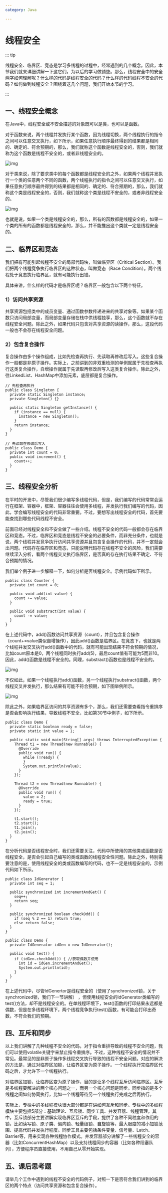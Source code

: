 ```yaml
---
category: Java

---
```


# **线程安全**

::: tip

线程安全、临界区、竞态是学习多线程的过程中，经常遇到的几个概念。因此，本节我们就来详细讲解一下这它们，为以后的学习做铺垫。那么，线程安全中的安全两字如何理解呢？什么样的代码是线程安全的代码？什么样的代码线程不安全的代码？如何做到线程安全？围绕着这几个问题，我们开始本节的学习。

:::

## **一、线程安全概念**

在Java中，线程安全或不安全描述的对象既可以是类，也可以是函数。

对于函数来说，两个线程并发执行某个函数，因为线程切换，两个线程执行的指令之间可以任意交叉执行，如下所示，如果任意执行顺序最终得到的结果都是相同的、确定的、符合预期的，那么，我们就称这个函数是线程安全的，否则，我们就称为这个函数是线程不安全的，或者非线程安全的。

![img](http://wechatapppro-1252524126.file.myqcloud.com/appnvnpyonz2273/image/ueditor/31238600_1657955934.png)    

对于类来说，除了要求类中的每个函数都是线程安全的之外，如果两个线程并发执行一个类的任意两个不同的函数，两个线程执行的指令之间可以任意交叉执行，如果任意执行顺序最终得到的结果都是相同的、确定的、符合预期的，那么，我们就称这个类是线程安全的，否则，我们就称这个类是线程不安全的，或者非线程安全的。

![img](http://wechatapppro-1252524126.file.myqcloud.com/appnvnpyonz2273/image/ueditor/66433300_1657955934.png)    



也就是说，如果一个类是线程安全的，那么，所有的函数都是线程安全的，如果一个类的所有的函数都是线程安全的，那么，并不能推出这个类就一定是线程安全的。



## **二、临界区和竞态**

我们把有可能引起线程不安全的局部代码块，叫做临界区（Critical Section）。我们把两个线程竞争执行临界区的这种状态，叫做竞态（Race Condition）。两个线程处于竞态执行临界区，就有可能执行出错。

具体来讲，什么样的代码才是临界区呢？临界区一般包含以下两个特征。

### **1）访问共享资源**

共享资源包括类中的成员变量、通过函数参数传递进来的共享对象等。如果某个函数只访问局部变量，而局部变量存储在栈中供线程独享，那么，这个函数就不存在线程安全问题。除此之外，如果代码只包含对共享资源的读操作，那么，这段代码一般也不会存在线程安全问题。



### **2）包含复合操作**

复合操作由多个操作组成，比如先检查再执行、先读取再修改后写入。这些复合操作一般都是非原子操作。实际上，之前讲到的非双重检测的单例就属于先检查再执行这类复合操作，自增操作就属于先读取再修改后写入这类复合操作。除此之外，往LinkedList、HashMap中添加元素，底层都是复合操作。

```
// 先检查再执行
public class Singleton {
  private static Singleton instance;  
  private Singleton() {}
  
  public static Singleton getInstance() {
    if (instance == null) {
      instance = new Singleton();
    }
    return instance;
  }
}

// 先读取在修改后写入
public class Demo {
  private int count = 0;
  public void increment() {
    count++;
  }
}
```





## **三、线程安全分析**

在平时的开发中，尽管我们很少编写多线程代码，但是，我们编写的代码常常会运行在框架、容器中，框架、容器往往会使用多线程，并发执行我们编写的代码，因此，学会编写线程安全的代码非常重要。不过，要想写出线程安全的代码，首先要能查找到哪些代码线程不安全。



前面已经对线程安全和不安全做了一些介绍。线程不安全的代码一般都会存在临界区和竞态。不过，临界区和竞态是线程不安全的必要条件，而非充分条件，也就是说，两个线程并发竞争执行访问共享资源并且包含复合操作的代码，并不一定就会出问题。代码存在临界区和竞态，只能说明代码存在线程不安全的风险，我们需要继续深入分析，看两个线程交叉执行临界区，是否真的存在执行结果不确定、不符合预期的情况。



我们举个例子进一步解释一下，如何分析是否线程安全。示例代码如下所示。

```
public class Counter {
  private int count = 0;

  public void add(int value) {
    count += value;
  }

  public void substract(int value) {
    count -= value;
  }
}
```





在上述代码中，add()函数访问共享资源（count），并且包含复合操作（count+=value类似自增操作），因此add()函数是临界区。在竞态下，也就是两个线程并发交叉执行add()函数中的代码，就有可能出现结果不符合预期的情况，比如count原本是0，两个线程同时执行add(5)，最后count值有可能为5而非10。因此，add()函数是线程不安全的。同理，substract()函数也是线程不安全的。



![img](http://wechatapppro-1252524126.file.myqcloud.com/appnvnpyonz2273/image/ueditor/87039000_1657955935.png)    





不仅如此，如果一个线程执行add()函数，另一个线程执行substract()函数，两个线程交叉并发执行，那么结果有可能不符合预期，如下图举例所示。



![img](http://wechatapppro-1252524126.file.myqcloud.com/appnvnpyonz2273/image/ueditor/87289700_1657955936.png)    





除此之外，如果临界区访问的共享资源有多个，那么，我们还需要查看指令重排序是否会影响执行结果，导致线程不安全，比如第30节中例子，如下所示。

```
public class Demo {
  private static boolean ready = false;
  private static int value = 1;
  
  public static void main(String[] args) throws InterruptedException {
    Thread t1 = new Thread(new Runnable() {
      @Override
      public void run() {
        while (!ready) {
        }
        System.out.println(value);
      }
    });

    Thread t2 = new Thread(new Runnable() {
      @Override
      public void run() {
        value = 2;
        ready = true;
      }
    });

    t1.start();
    t2.start();
    t1.join();
    t2.join();
  }
}
```





在分析代码是否线程安全时，我们还需要关注，代码中所使用的其他类或函数是否线程安全，是否会引起自己编写的类或函数的线程安全性问题。除此之外，特别需要注意的是，使用线程安全的类或函数编写的代码，也不一定是线程安全的，示例代码如下所示。

```
public class IdGenerator {
  private int seq = 1;

  public synchronized int incrementAndGet() {
    seq++;
    return seq;
  }

  public synchronized boolean checkOdd() {
    if (seq % 2 == 1) return true;
    else return false;
  }
}

public class Demo {
  private IdGenerator idGen = new IdGenerator();
  
  public void test() {
    if (idGen.checkOdd()) { //获取偶数并使用
      int id = idGen.incrementAndGet();
      System.out.println(id);
    }
  }
}
```





在上述代码中，尽管IdGenertor是线程安全的（使用了synchronized锁，关于synchronized锁，我们下一节讲解） ，但使用线程安全的IdGenerator类编写的test()方法，却不是线程安全的。在单线程环境下，test()函数的打印结果永远都是偶数，但是在多线程环境下，两个线程竞争执行test()函数，有可能会打印出奇数，不符合我们的预期。



## **四、互斥和同步**

以上我们讲解了几种线程不安全的代码，对于指令重排导致的线程不安全问题，我们可以使用volatile关键字来禁止指令重排序。不过，这种线程不安全的情况并不常见。最常见的是非原子操作多线程交叉执行导致的线程不安全问题。对应的解决的方法是，通过对临界区加锁，让临界区变为原子操作。一个线程执行完临界区代码之后，才允许下一个线程执行。



对临界区加锁，让临界区变为原子操作，目的是让多个线程互斥访问临界区。互斥是多线程要解决的两个核心问题之一，而另一个核心问题是同步。同步指的是多个线程之间如何协同执行，比如一个线程等待另一个线程执行完成之后再执行。



实际上，专栏中的多线程模块很大部分都是在讲如何互斥和同步。专栏中的多线程模块主要包括5部分：基础理论、互斥锁、同步工具、并发容器、线程管理。其中，互斥锁部分主要讲解实现临界区互斥的手段，提供了各种不同粒度和作用的锁，比如读写锁、原子类、偏向锁、轻量级锁、自旋锁等，最大限度的减小加锁范围、提高代码并发执行程度。同步工具主要包括条件变量、信号量、Latch、Barrier等，用来实现各种线程协作模式。并发容器部分讲解了一些线程安全的容器（比如ConcurrentHashMap）以及支持线程同步的容器（比如各种阻塞队列），方便程序员直接使用，不用自己从零开始实现。



## **五、课后思考题**

请举几个工作中遇到的线程不安全的代码例子，对照一下是否符合我们讲到的临界区的两个特点（访问共享资源和包含复合操作）。
